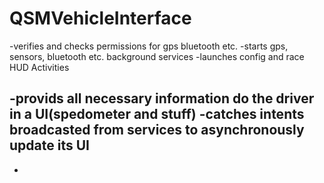 # QSMVehicleInterface


-verifies and checks permissions for gps bluetooth etc.
-starts gps, sensors, bluetooth etc. background services
-launches config and race HUD Activities

-provids all necessary information do the driver in a UI(spedometer and stuff)
-catches intents broadcasted from services to asynchronously update its UI
-

-
